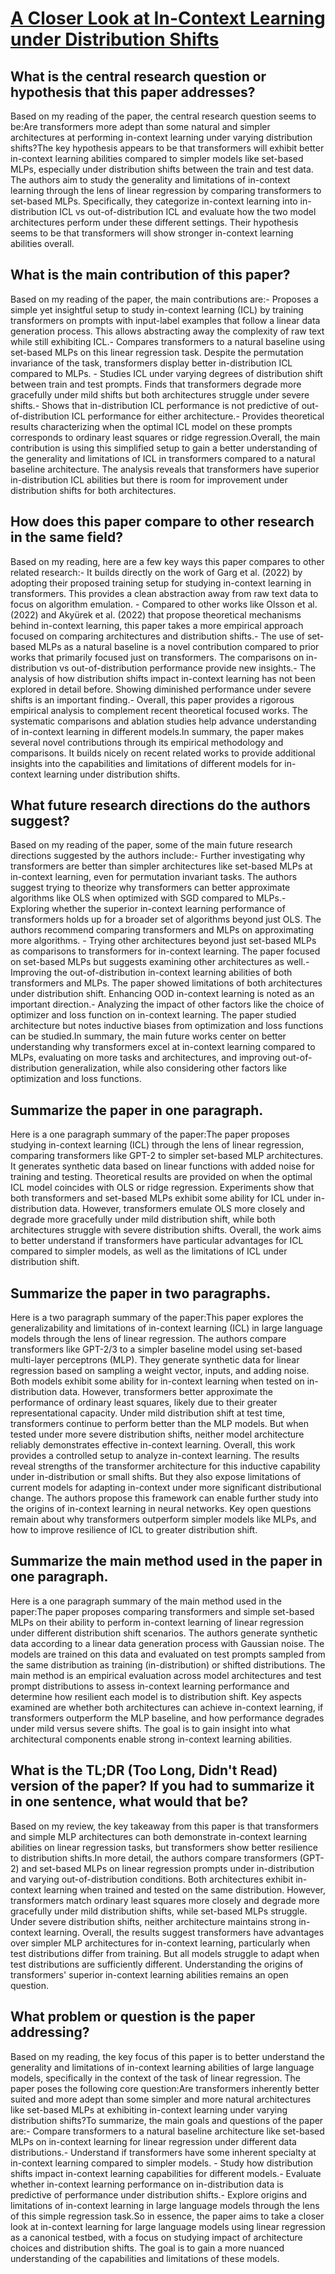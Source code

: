 # [A Closer Look at In-Context Learning under Distribution Shifts](https://arxiv.org/abs/2305.16704)

## What is the central research question or hypothesis that this paper addresses?

 Based on my reading of the paper, the central research question seems to be:Are transformers more adept than some natural and simpler architectures at performing in-context learning under varying distribution shifts?The key hypothesis appears to be that transformers will exhibit better in-context learning abilities compared to simpler models like set-based MLPs, especially under distribution shifts between the train and test data. The authors aim to study the generality and limitations of in-context learning through the lens of linear regression by comparing transformers to set-based MLPs. Specifically, they categorize in-context learning into in-distribution ICL vs out-of-distribution ICL and evaluate how the two model architectures perform under these different settings. Their hypothesis seems to be that transformers will show stronger in-context learning abilities overall.


## What is the main contribution of this paper?

 Based on my reading of the paper, the main contributions are:- Proposes a simple yet insightful setup to study in-context learning (ICL) by training transformers on prompts with input-label examples that follow a linear data generation process. This allows abstracting away the complexity of raw text while still exhibiting ICL.- Compares transformers to a natural baseline using set-based MLPs on this linear regression task. Despite the permutation invariance of the task, transformers display better in-distribution ICL compared to MLPs. - Studies ICL under varying degrees of distribution shift between train and test prompts. Finds that transformers degrade more gracefully under mild shifts but both architectures struggle under severe shifts.- Shows that in-distribution ICL performance is not predictive of out-of-distribution ICL performance for either architecture.- Provides theoretical results characterizing when the optimal ICL model on these prompts corresponds to ordinary least squares or ridge regression.Overall, the main contribution is using this simplified setup to gain a better understanding of the generality and limitations of ICL in transformers compared to a natural baseline architecture. The analysis reveals that transformers have superior in-distribution ICL abilities but there is room for improvement under distribution shifts for both architectures.


## How does this paper compare to other research in the same field?

 Based on my reading, here are a few key ways this paper compares to other related research:- It builds directly on the work of Garg et al. (2022) by adopting their proposed training setup for studying in-context learning in transformers. This provides a clean abstraction away from raw text data to focus on algorithm emulation. - Compared to other works like Olsson et al. (2022) and Akyürek et al. (2022) that propose theoretical mechanisms behind in-context learning, this paper takes a more empirical approach focused on comparing architectures and distribution shifts.- The use of set-based MLPs as a natural baseline is a novel contribution compared to prior works that primarily focused just on transformers. The comparisons on in-distribution vs out-of-distribution performance provide new insights.- The analysis of how distribution shifts impact in-context learning has not been explored in detail before. Showing diminished performance under severe shifts is an important finding.- Overall, this paper provides a rigorous empirical analysis to complement recent theoretical focused works. The systematic comparisons and ablation studies help advance understanding of in-context learning in different models.In summary, the paper makes several novel contributions through its empirical methodology and comparisons. It builds nicely on recent related works to provide additional insights into the capabilities and limitations of different models for in-context learning under distribution shifts.


## What future research directions do the authors suggest?

 Based on my reading of the paper, some of the main future research directions suggested by the authors include:- Further investigating why transformers are better than simpler architectures like set-based MLPs at in-context learning, even for permutation invariant tasks. The authors suggest trying to theorize why transformers can better approximate algorithms like OLS when optimized with SGD compared to MLPs.- Exploring whether the superior in-context learning performance of transformers holds up for a broader set of algorithms beyond just OLS. The authors recommend comparing transformers and MLPs on approximating more algorithms. - Trying other architectures beyond just set-based MLPs as comparisons to transformers for in-context learning. The paper focused on set-based MLPs but suggests examining other architectures as well.- Improving the out-of-distribution in-context learning abilities of both transformers and MLPs. The paper showed limitations of both architectures under distribution shift. Enhancing OOD in-context learning is noted as an important direction.- Analyzing the impact of other factors like the choice of optimizer and loss function on in-context learning. The paper studied architecture but notes inductive biases from optimization and loss functions can be studied.In summary, the main future works center on better understanding why transformers excel at in-context learning compared to MLPs, evaluating on more tasks and architectures, and improving out-of-distribution generalization, while also considering other factors like optimization and loss functions.


## Summarize the paper in one paragraph.

 Here is a one paragraph summary of the paper:The paper proposes studying in-context learning (ICL) through the lens of linear regression, comparing transformers like GPT-2 to simpler set-based MLP architectures. It generates synthetic data based on linear functions with added noise for training and testing. Theoretical results are provided on when the optimal ICL model coincides with OLS or ridge regression. Experiments show that both transformers and set-based MLPs exhibit some ability for ICL under in-distribution data. However, transformers emulate OLS more closely and degrade more gracefully under mild distribution shift, while both architectures struggle with severe distribution shifts. Overall, the work aims to better understand if transformers have particular advantages for ICL compared to simpler models, as well as the limitations of ICL under distribution shift.


## Summarize the paper in two paragraphs.

 Here is a two paragraph summary of the paper:This paper explores the generalizability and limitations of in-context learning (ICL) in large language models through the lens of linear regression. The authors compare transformers like GPT-2/3 to a simpler baseline model using set-based multi-layer perceptrons (MLP). They generate synthetic data for linear regression based on sampling a weight vector, inputs, and adding noise. Both models exhibit some ability for in-context learning when tested on in-distribution data. However, transformers better approximate the performance of ordinary least squares, likely due to their greater representational capacity. Under mild distribution shift at test time, transformers continue to perform better than the MLP models. But when tested under more severe distribution shifts, neither model architecture reliably demonstrates effective in-context learning. Overall, this work provides a controlled setup to analyze in-context learning. The results reveal strengths of the transformer architecture for this inductive capability under in-distribution or small shifts. But they also expose limitations of current models for adapting in-context under more significant distributional change. The authors propose this framework can enable further study into the origins of in-context learning in neural networks. Key open questions remain about why transformers outperform simpler models like MLPs, and how to improve resilience of ICL to greater distribution shift.


## Summarize the main method used in the paper in one paragraph.

 Here is a one paragraph summary of the main method used in the paper:The paper proposes comparing transformers and simple set-based MLPs on their ability to perform in-context learning of linear regression under different distribution shift scenarios. The authors generate synthetic data according to a linear data generation process with Gaussian noise. The models are trained on this data and evaluated on test prompts sampled from the same distribution as training (in-distribution) or shifted distributions. The main method is an empirical evaluation across model architectures and test prompt distributions to assess in-context learning performance and determine how resilient each model is to distribution shift. Key aspects examined are whether both architectures can achieve in-context learning, if transformers outperform the MLP baseline, and how performance degrades under mild versus severe shifts. The goal is to gain insight into what architectural components enable strong in-context learning abilities.


## What is the TL;DR (Too Long, Didn't Read) version of the paper? If you had to summarize it in one sentence, what would that be?

 Based on my review, the key takeaway from this paper is that transformers and simple MLP architectures can both demonstrate in-context learning abilities on linear regression tasks, but transformers show better resilience to distribution shifts.In more detail, the authors compare transformers (GPT-2) and set-based MLPs on linear regression prompts under in-distribution and varying out-of-distribution conditions. Both architectures exhibit in-context learning when trained and tested on the same distribution. However, transformers match ordinary least squares more closely and degrade more gracefully under mild distribution shifts, while set-based MLPs struggle. Under severe distribution shifts, neither architecture maintains strong in-context learning. Overall, the results suggest transformers have advantages over simpler MLP architectures for in-context learning, particularly when test distributions differ from training. But all models struggle to adapt when test distributions are sufficiently different. Understanding the origins of transformers' superior in-context learning abilities remains an open question.


## What problem or question is the paper addressing?

 Based on my reading, the key focus of this paper is to better understand the generality and limitations of in-context learning abilities of large language models, specifically in the context of the task of linear regression. The paper poses the following core question:Are transformers inherently better suited and more adept than some simpler and more natural architectures like set-based MLPs at exhibiting in-context learning under varying distribution shifts?To summarize, the main goals and questions of the paper are:- Compare transformers to a natural baseline architecture like set-based MLPs on in-context learning for linear regression under different data distributions.- Understand if transformers have some inherent specialty at in-context learning compared to simpler models. - Study how distribution shifts impact in-context learning capabilities for different models.- Evaluate whether in-context learning performance on in-distribution data is predictive of performance under distribution shifts.- Explore origins and limitations of in-context learning in large language models through the lens of this simple regression task.So in essence, the paper aims to take a closer look at in-context learning for large language models using linear regression as a canonical testbed, with a focus on studying impact of architecture choices and distribution shifts. The goal is to gain a more nuanced understanding of the capabilities and limitations of these models.
